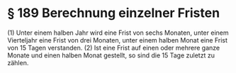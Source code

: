 # § 189 Berechnung einzelner Fristen
(1) Unter einem halben Jahr wird eine Frist von sechs Monaten, unter einem Vierteljahr eine Frist von drei Monaten, unter einem halben Monat eine Frist von 15 Tagen verstanden.
(2) Ist eine Frist auf einen oder mehrere ganze Monate und einen halben Monat gestellt, so sind die 15 Tage zuletzt zu zählen.